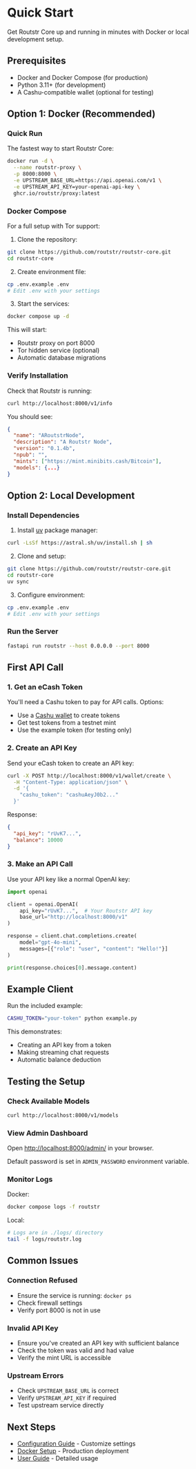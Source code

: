 # Quick Start

Get Routstr Core up and running in minutes with Docker or local development setup.

## Prerequisites

- Docker and Docker Compose (for production)
- Python 3.11+ (for development)
- A Cashu-compatible wallet (optional for testing)

## Option 1: Docker (Recommended)

### Quick Run

The fastest way to start Routstr Core:

```bash
docker run -d \
  --name routstr-proxy \
  -p 8000:8000 \
  -e UPSTREAM_BASE_URL=https://api.openai.com/v1 \
  -e UPSTREAM_API_KEY=your-openai-api-key \
  ghcr.io/routstr/proxy:latest
```

### Docker Compose

For a full setup with Tor support:

1. Clone the repository:

```bash
git clone https://github.com/routstr/routstr-core.git
cd routstr-core
```

2. Create environment file:

```bash
cp .env.example .env
# Edit .env with your settings
```

3. Start the services:

```bash
docker compose up -d
```

This will start:

- Routstr proxy on port 8000
- Tor hidden service (optional)
- Automatic database migrations

### Verify Installation

Check that Routstr is running:

```bash
curl http://localhost:8000/v1/info
```

You should see:

```json
{
  "name": "ARoutstrNode",
  "description": "A Routstr Node",
  "version": "0.1.4b",
  "npub": "",
  "mints": ["https://mint.minibits.cash/Bitcoin"],
  "models": {...}
}
```

## Option 2: Local Development

### Install Dependencies

1. Install [uv](https://github.com/astral-sh/uv) package manager:

```bash
curl -LsSf https://astral.sh/uv/install.sh | sh
```

2. Clone and setup:

```bash
git clone https://github.com/routstr/routstr-core.git
cd routstr-core
uv sync
```

3. Configure environment:

```bash
cp .env.example .env
# Edit .env with your settings
```

### Run the Server

```bash
fastapi run routstr --host 0.0.0.0 --port 8000
```

## First API Call

### 1. Get an eCash Token

You'll need a Cashu token to pay for API calls. Options:

- Use a [Cashu wallet](https://cashu.space) to create tokens
- Get test tokens from a testnet mint
- Use the example token (for testing only)

### 2. Create an API Key

Send your eCash token to create an API key:

```bash
curl -X POST http://localhost:8000/v1/wallet/create \
  -H "Content-Type: application/json" \
  -d '{
    "cashu_token": "cashuAeyJ0b2..."
  }'
```

Response:

```json
{
  "api_key": "rUvK7...",
  "balance": 10000
}
```

### 3. Make an API Call

Use your API key like a normal OpenAI key:

```python
import openai

client = openai.OpenAI(
    api_key="rUvK7...",  # Your Routstr API key
    base_url="http://localhost:8000/v1"
)

response = client.chat.completions.create(
    model="gpt-4o-mini",
    messages=[{"role": "user", "content": "Hello!"}]
)

print(response.choices[0].message.content)
```

## Example Client

Run the included example:

```bash
CASHU_TOKEN="your-token" python example.py
```

This demonstrates:

- Creating an API key from a token
- Making streaming chat requests
- Automatic balance deduction

## Testing the Setup

### Check Available Models

```bash
curl http://localhost:8000/v1/models
```

### View Admin Dashboard

Open <http://localhost:8000/admin/> in your browser.

Default password is set in `ADMIN_PASSWORD` environment variable.

### Monitor Logs

Docker:

```bash
docker compose logs -f routstr
```

Local:

```bash
# Logs are in ./logs/ directory
tail -f logs/routstr.log
```

## Common Issues

### Connection Refused

- Ensure the service is running: `docker ps`
- Check firewall settings
- Verify port 8000 is not in use

### Invalid API Key

- Ensure you've created an API key with sufficient balance
- Check the token was valid and had value
- Verify the mint URL is accessible

### Upstream Errors

- Check `UPSTREAM_BASE_URL` is correct
- Verify `UPSTREAM_API_KEY` if required
- Test upstream service directly

## Next Steps

- [Configuration Guide](configuration.md) - Customize settings
- [Docker Setup](docker.md) - Production deployment
- [User Guide](../user-guide/introduction.md) - Detailed usage
